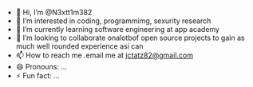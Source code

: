- 👋 Hi, I’m @N3xtt1m382
- 👀 I’m interested in coding, programmimg, sexurity research
- 🌱 I’m currently learning software engineering at app academy 
- 💞️ I’m looking to collaborate onalotbof open source projects to gain as much well rounded experience asi can
- 📫 How to reach me .email me at jctatz82@gmail.com
- 😄 Pronouns: ...
- ⚡ Fun fact: ...

<!---
N3xtt1m382/N3xtt1m382 is a ✨ special ✨ repository because its `README.md` (this file) appears on your GitHub profile.
You can click the Preview link to take a look at your changes.
--->
